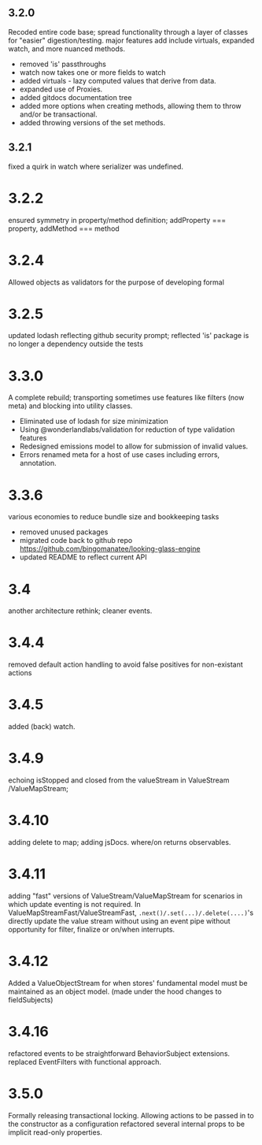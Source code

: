 ## 3.2.0

Recoded entire code base; 
spread functionality through a layer of classes for "easier" digestion/testing.
major features add include virtuals, expanded watch, and more nuanced methods.

* removed 'is' passthroughs
* watch now takes one or more fields to watch
* added virtuals - lazy computed values that derive from data. 
* expanded use of Proxies. 
* added gitdocs documentation tree
* added more options when creating methods, allowing them to throw and/or be transactional.
* added throwing versions of the set methods. 

## 3.2.1

fixed a quirk in watch where serializer was undefined. 

# 3.2.2

ensured symmetry in property/method definition; addProperty === property, addMethod === method

# 3.2.4

Allowed objects as validators for the purpose of developing formal

# 3.2.5

updated lodash reflecting github security prompt;
reflected 'is' package is no longer a dependency outside the tests

# 3.3.0

A complete rebuild; transporting sometimes use features like filters (now meta) and blocking into utility classes. 

* Eliminated use of lodash for size minimization
* Using @wonderlandlabs/validation for reduction of type validation features
* Redesigned emissions model to allow for submission of invalid values. 
* Errors renamed meta for a host of use cases including errors, annotation. 

# 3.3.6

various economies to reduce bundle size and bookkeeping tasks

* removed unused packages 
* migrated code back to github repo https://github.com/bingomanatee/looking-glass-engine
* updated README to reflect current API

# 3.4

another architecture rethink; cleaner events. 

# 3.4.4

removed default action handling to avoid false positives for non-existant actions

# 3.4.5 

added (back) watch. 

# 3.4.9

echoing isStopped and closed from the valueStream in ValueStream /ValueMapStream;

# 3.4.10

adding delete to map; adding jsDocs. where/on returns observables. 

# 3.4.11

adding "fast" versions of ValueStream/ValueMapStream for scenarios
in which update eventing is not required. 
In ValueMapStreamFast/ValueStreamFast, 
`.next()/.set(...)/.delete(....)`'s directly update
the value stream without using an event pipe without opportunity for 
filter, finalize or on/when interrupts. 

# 3.4.12

Added a ValueObjectStream for when stores' fundamental model must 
be maintained as an object model. (made under the hood changes 
to fieldSubjects)

# 3.4.16

refactored events to be straightforward BehaviorSubject extensions. 
replaced EventFilters with functional approach. 

# 3.5.0

Formally releasing transactional locking. 
Allowing actions to be passed in to the constructor as a configuration 
refactored several internal props to be implicit read-only properties. 

